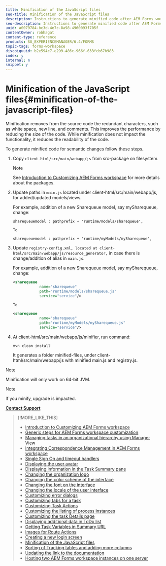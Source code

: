 ```yaml
---
title: Minification of the JavaScript files
seo-title: Minification of the JavaScript files
description: Instructions to generate minified code after AEM Forms workspace customizations to optimize the JS files for the web.
seo-description: Instructions to generate minified code after AEM Forms workspace customizations to optimize the JS files for the web.
uuid: a0079784-bc3d-4e7c-8a98-4960093f705f
contentOwner: robhagat
content-type: reference
products: SG_EXPERIENCEMANAGER/6.4/FORMS
topic-tags: forms-workspace
discoiquuid: b2e594c7-e299-486c-966f-633fcb67b983
index: y
internal: n
snippet: y
---
```


# Minification of the JavaScript files{#minification-of-the-javascript-files}

Minification removes from the source code the redundant characters, such as white space, new line, and comments. This improves the performance by reducing the size of the code. While minification does not impact the functionality, it reduces the readability of the code.

To generate minified code for semantic changes follow these steps.

1. Copy `client-html/src/main/webapp/js` from src-package on filesystem.

   >[!NOTE]
   >
   >See [Introduction to Customizing AEM Forms workspace](../../forms/using/introduction-customizing-html-workspace.md) for more details about the packages.

1. Update paths in `main.js` located under client-html/src/main/webapp/js, for added/updated models/views.

   For example, addition of a new Sharequeue model, say mySharequeue, change:

   ```
   sharequeuemodel : pathprefix + 'runtime/models/sharequeue',
   
   To
   
   sharequeuemodel : pathprefix + 'runtime/myModels/mySharequeue',
   ```

1. Update `registry-config.xml, located at client-html/src/main/webapp/js/resource_generator,` in case there is change/addition of alias in `main.js`.

   For example, addition of a new Sharequeue model, say mySharequeue, change:

   ```xml
   <sharequeue
               name="sharequeue"
               path="runtime/models/sharequeue.js"
               service="service"/>
   
   To
   
   <sharequeue
               name="sharequeue"
               path="runtime/myModels/mySharequeue.js"
               service="service"/>
   ```

1. At client-html/src/main/webapp/js/minifier, run command:

   ```shell
   mvn clean install
   ```

   It generates a folder minified-files, under client-html/src/main/webapp/js with minified main.js and registry.js.

>[!NOTE]
>
>Minification will only work on 64-bit JVM.

>[!NOTE]
>
>If you minify, upgrade is impacted.

[**Contact Support**](https://www.adobe.com/account/sign-in.supportportal.html)

>[!MORE_LIKE_THIS]
>
>* [Introduction to Customizing AEM Forms workspace](../../forms/using/introduction-customizing-html-workspace.md)
>* [Generic steps for AEM Forms workspace customization](../../forms/using/generic-steps-html-workspace-customization.md)
>* [Managing tasks in an organizational hierarchy using Manager View](../../forms/using/tasks-organizational-hierarchy-using-manager.md)
>* [Integrating Correspondence Management in AEM Forms workspace](../../forms/using/integrating-correspondence-management-html-workspace.md)
>* [Single Sign On and timeout handlers](../../forms/using/single-sign-timeout-handlers.md)
>* [Displaying the user avatar](../../forms/using/displaying-user-avatar.md)
>* [Displaying information in the Task Summary pane](../../forms/using/displaying-information-task-summary-pane.md)
>* [Changing the organization logo](../../forms/using/changing-organization-logo-branding.md)
>* [Changing the color scheme of the interface](../../forms/using/changing-color-scheme-interface.md)
>* [Changing the font on the interface](../../forms/using/changing-font-interface.md)
>* [Changing the locale of the user interface](../../forms/using/changing-locale-user-interface.md)
>* [Customizing error dialogs](../../forms/using/customizing-error-dialogs.md)
>* [Customizing tabs for a task](../../forms/using/customizing-tabs-task.md)
>* [Customizing Task Actions](../../forms/using/customizing-task-actions.md)
>* [Customizing the listing of process instances](../../forms/using/customizing-listing-process-instances.md)
>* [Customizing the task Details page](../../forms/using/customizing-task-details-page.md)
>* [Displaying additional data in ToDo list](../../forms/using/display-additional-data-in-todo-list.md)
>* [Getting Task Variables in Summary URL](../../forms/using/getting-task-variables-summary-url.md)
>* [Images for Route Actions](../../forms/using/images-route-actions.md)
>* [Creating a new login screen](../../forms/using/creating-new-login-screen.md)
>* [Minification of the JavaScript files](../../forms/using/minification-javascript-files.md)
>* [Sorting of Tracking tables and adding more columns](../../forms/using/sorting-tracking-tables-add-columns.md)
>* [Updating the link to the documentation](../../forms/using/updating-link-help-documentation.md)
>* [Hosting two AEM Forms workspace instances on one server](../../forms/using/two-html-workspace-instances-one.md)

